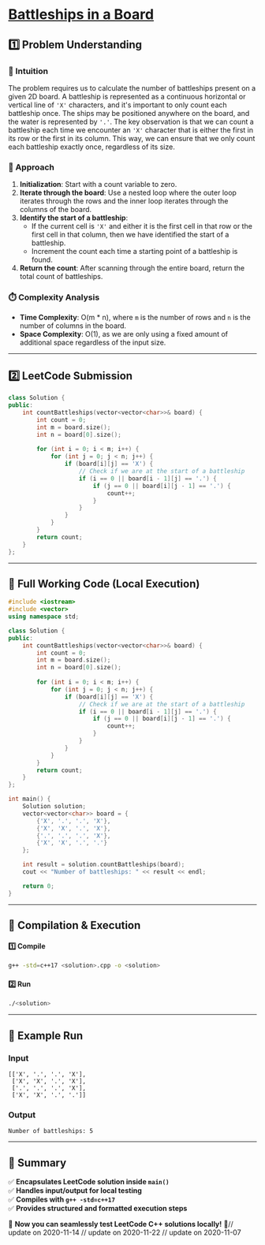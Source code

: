 # **[Battleships in a Board](https://leetcode.com/problems/battleships-in-a-board/description/)**  

## **1️⃣ Problem Understanding**  
### **📌 Intuition**  
The problem requires us to calculate the number of battleships present on a given 2D board. A battleship is represented as a continuous horizontal or vertical line of `'X'` characters, and it's important to only count each battleship once. The ships may be positioned anywhere on the board, and the water is represented by `'.'`. The key observation is that we can count a battleship each time we encounter an `'X'` character that is either the first in its row or the first in its column. This way, we can ensure that we only count each battleship exactly once, regardless of its size.

### **🚀 Approach**  
1. **Initialization**: Start with a count variable to zero.
2. **Iterate through the board**: Use a nested loop where the outer loop iterates through the rows and the inner loop iterates through the columns of the board.
3. **Identify the start of a battleship**:
   - If the current cell is `'X'` and either it is the first cell in that row or the first cell in that column, then we have identified the start of a battleship.
   - Increment the count each time a starting point of a battleship is found.
4. **Return the count**: After scanning through the entire board, return the total count of battleships.

### **⏱️ Complexity Analysis**  
- **Time Complexity**: O(m * n), where `m` is the number of rows and `n` is the number of columns in the board.
- **Space Complexity**: O(1), as we are only using a fixed amount of additional space regardless of the input size.

---  

## **2️⃣ LeetCode Submission**  
```cpp
class Solution {
public:
    int countBattleships(vector<vector<char>>& board) {
        int count = 0;
        int m = board.size();
        int n = board[0].size();
        
        for (int i = 0; i < m; i++) {
            for (int j = 0; j < n; j++) {
                if (board[i][j] == 'X') {
                    // Check if we are at the start of a battleship
                    if (i == 0 || board[i - 1][j] == '.') {
                        if (j == 0 || board[i][j - 1] == '.') {
                            count++;
                        }
                    }
                }
            }
        }
        return count;
    }
};  
```  

---  

## **📝 Full Working Code (Local Execution)**  
```cpp
#include <iostream>
#include <vector>
using namespace std;

class Solution {
public:
    int countBattleships(vector<vector<char>>& board) {
        int count = 0;
        int m = board.size();
        int n = board[0].size();
        
        for (int i = 0; i < m; i++) {
            for (int j = 0; j < n; j++) {
                if (board[i][j] == 'X') {
                    // Check if we are at the start of a battleship
                    if (i == 0 || board[i - 1][j] == '.') {
                        if (j == 0 || board[i][j - 1] == '.') {
                            count++;
                        }
                    }
                }
            }
        }
        return count;
    }
};

int main() {
    Solution solution;
    vector<vector<char>> board = {
        {'X', '.', '.', 'X'},
        {'X', 'X', '.', 'X'},
        {'.', '.', '.', 'X'},
        {'X', 'X', '.', '.'}
    };

    int result = solution.countBattleships(board);
    cout << "Number of battleships: " << result << endl;

    return 0;
}
```  

---  

## **🔧 Compilation & Execution**  
#### **1️⃣ Compile**  
```bash
g++ -std=c++17 <solution>.cpp -o <solution>
```  

#### **2️⃣ Run**  
```bash
./<solution>
```  

---  

## **🎯 Example Run**  
### **Input**  
```
[['X', '.', '.', 'X'], 
 ['X', 'X', '.', 'X'], 
 ['.', '.', '.', 'X'], 
 ['X', 'X', '.', '.']]
```  
### **Output**  
```
Number of battleships: 5
```  

---  

## **📌 Summary**  
✅ **Encapsulates LeetCode solution inside `main()`**  
✅ **Handles input/output for local testing**  
✅ **Compiles with `g++ -std=c++17`**  
✅ **Provides structured and formatted execution steps**  

🚀 **Now you can seamlessly test LeetCode C++ solutions locally!** 🚀// update on 2020-11-14
// update on 2020-11-22
// update on 2020-11-07
